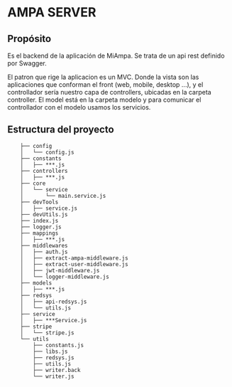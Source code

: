 # AMPA SERVER

## Propósito

Es el backend de la aplicación de MiAmpa. Se trata de un api rest definido por Swagger. 

El patron que rige la aplicacion es un MVC. Donde la vista son las aplicaciones que conforman el front (web, mobile, desktop ...), y el controllador sería nuestro capa de controllers, ubicadas en la carpeta controller. El model está en la carpeta modelo y para comunicar el controllador con el modelo usamos los servicios.

## Estructura del proyecto
        ├── config
        │   └── config.js
        ├── constants
        │   ├── ***.js
        ├── controllers
        │   ├── ***.js
        ├── core
        │   └── service
        │       └── main.service.js
        ├── devTools
        │   ├── service.js
        ├── devUtils.js
        ├── index.js
        ├── logger.js
        ├── mappings
        │   ├── ***.js
        ├── middlewares
        │   ├── auth.js
        │   ├── extract-ampa-middleware.js
        │   ├── extract-user-middleware.js
        │   ├── jwt-middleware.js
        │   └── logger-middleware.js
        ├── models
        │   ├── ***.js
        ├── redsys
        │   ├── api-redsys.js
        │   └── utils.js
        ├── service
        │   ├── ***Service.js
        ├── stripe
        │   └── stripe.js
        └── utils
            ├── constants.js
            ├── libs.js
            ├── redsys.js
            ├── utils.js
            ├── writer.back
            └── writer.js